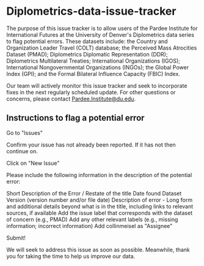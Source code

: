 # Diplometrics-data-issue-tracker

The purpose of this issue tracker is to allow users of the Pardee Institute for International Futures at the University of Denver's Diplometrics data series to flag potential errors. These datasets include: the Country and Organization Leader Travel (COLT) database; the Perceived Mass Atrocities Dataset (PMAD); Diplometrics Diplomatic Representation (DDR); Diplometrics Multilateral Treaties; International Organizations (IGOS); International Nongovernmental Organizations (INGOs); the Global Power Index (GPI); and the Formal Bilateral Influence Capacity (FBIC) Index. 

Our team will actively monitor this issue tracker and seek to incorporate fixes in the next regularly scheduled update. For other questions or concerns, please contact Pardee.Institute@du.edu.

## Instructions to flag a potential error
Go to "Issues"

Confirm your issue has not already been reported. If it has not then continue on.

Click on "New Issue"

Please include the following information in the description of the potential error:

Short Description of the Error / Restate of the title
Date found
Dataset Version (version number and/or file date)
Description of error - Long form and additional details beyond what is in the title, including links to relevant sources, if available
Add the issue label that corresponds with the dataset of concern (e.g., PMAD)
Add any other relevant labels (e.g., missing information; incorrect information)
Add collinmeisel as "Assignee"

Submit!

We will seek to address this issue as soon as possible. Meanwhile, thank you for taking the time to help us improve our data.
